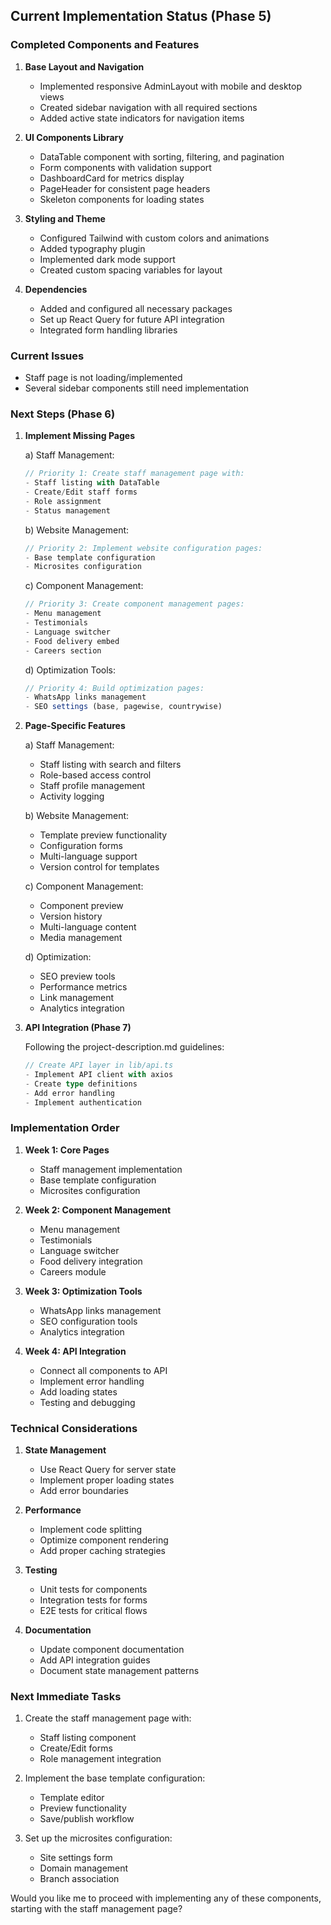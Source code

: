 ## Current Implementation Status (Phase 5)

### Completed Components and Features

1. **Base Layout and Navigation**

   - Implemented responsive AdminLayout with mobile and desktop views
   - Created sidebar navigation with all required sections
   - Added active state indicators for navigation items

2. **UI Components Library**

   - DataTable component with sorting, filtering, and pagination
   - Form components with validation support
   - DashboardCard for metrics display
   - PageHeader for consistent page headers
   - Skeleton components for loading states

3. **Styling and Theme**

   - Configured Tailwind with custom colors and animations
   - Added typography plugin
   - Implemented dark mode support
   - Created custom spacing variables for layout

4. **Dependencies**
   - Added and configured all necessary packages
   - Set up React Query for future API integration
   - Integrated form handling libraries

### Current Issues

- Staff page is not loading/implemented
- Several sidebar components still need implementation

### Next Steps (Phase 6)

1. **Implement Missing Pages**

   a) Staff Management:

   ```typescript
   // Priority 1: Create staff management page with:
   - Staff listing with DataTable
   - Create/Edit staff forms
   - Role assignment
   - Status management
   ```

   b) Website Management:

   ```typescript
   // Priority 2: Implement website configuration pages:
   - Base template configuration
   - Microsites configuration
   ```

   c) Component Management:

   ```typescript
   // Priority 3: Create component management pages:
   - Menu management
   - Testimonials
   - Language switcher
   - Food delivery embed
   - Careers section
   ```

   d) Optimization Tools:

   ```typescript
   // Priority 4: Build optimization pages:
   - WhatsApp links management
   - SEO settings (base, pagewise, countrywise)
   ```

2. **Page-Specific Features**

   a) Staff Management:

   - Staff listing with search and filters
   - Role-based access control
   - Staff profile management
   - Activity logging

   b) Website Management:

   - Template preview functionality
   - Configuration forms
   - Multi-language support
   - Version control for templates

   c) Component Management:

   - Component preview
   - Version history
   - Multi-language content
   - Media management

   d) Optimization:

   - SEO preview tools
   - Performance metrics
   - Link management
   - Analytics integration

3. **API Integration (Phase 7)**

   Following the project-description.md guidelines:

   ```typescript
   // Create API layer in lib/api.ts
   - Implement API client with axios
   - Create type definitions
   - Add error handling
   - Implement authentication
   ```

### Implementation Order

1. **Week 1: Core Pages**

   - Staff management implementation
   - Base template configuration
   - Microsites configuration

2. **Week 2: Component Management**

   - Menu management
   - Testimonials
   - Language switcher
   - Food delivery integration
   - Careers module

3. **Week 3: Optimization Tools**

   - WhatsApp links management
   - SEO configuration tools
   - Analytics integration

4. **Week 4: API Integration**
   - Connect all components to API
   - Implement error handling
   - Add loading states
   - Testing and debugging

### Technical Considerations

1. **State Management**

   - Use React Query for server state
   - Implement proper loading states
   - Add error boundaries

2. **Performance**

   - Implement code splitting
   - Optimize component rendering
   - Add proper caching strategies

3. **Testing**

   - Unit tests for components
   - Integration tests for forms
   - E2E tests for critical flows

4. **Documentation**
   - Update component documentation
   - Add API integration guides
   - Document state management patterns

### Next Immediate Tasks

1. Create the staff management page with:

   - Staff listing component
   - Create/Edit forms
   - Role management integration

2. Implement the base template configuration:

   - Template editor
   - Preview functionality
   - Save/publish workflow

3. Set up the microsites configuration:
   - Site settings form
   - Domain management
   - Branch association

Would you like me to proceed with implementing any of these components, starting with the staff management page?
